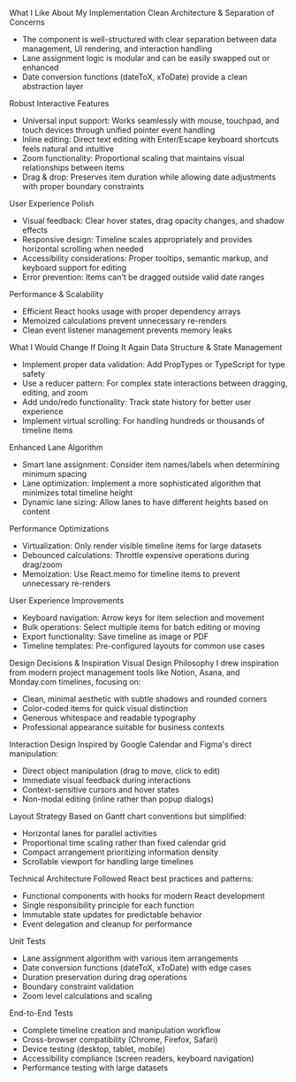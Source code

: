 What I Like About My Implementation
Clean Architecture & Separation of Concerns

- The component is well-structured with clear separation between data management, UI rendering, and interaction handling
- Lane assignment logic is modular and can be easily swapped out or enhanced
- Date conversion functions (dateToX, xToDate) provide a clean abstraction layer

Robust Interactive Features

- Universal input support: Works seamlessly with mouse, touchpad, and touch devices through unified pointer event handling
- Inline editing: Direct text editing with Enter/Escape keyboard shortcuts feels natural and intuitive
- Zoom functionality: Proportional scaling that maintains visual relationships between items
- Drag & drop: Preserves item duration while allowing date adjustments with proper boundary constraints

User Experience Polish

- Visual feedback: Clear hover states, drag opacity changes, and shadow effects
- Responsive design: Timeline scales appropriately and provides horizontal scrolling when needed
- Accessibility considerations: Proper tooltips, semantic markup, and keyboard support for editing
- Error prevention: Items can't be dragged outside valid date ranges

Performance & Scalability

- Efficient React hooks usage with proper dependency arrays
- Memoized calculations prevent unnecessary re-renders
- Clean event listener management prevents memory leaks

What I Would Change If Doing It Again
Data Structure & State Management

- Implement proper data validation: Add PropTypes or TypeScript for type safety
- Use a reducer pattern: For complex state interactions between dragging, editing, and zoom
- Add undo/redo functionality: Track state history for better user experience
- Implement virtual scrolling: For handling hundreds or thousands of timeline items

Enhanced Lane Algorithm

- Smart lane assignment: Consider item names/labels when determining minimum spacing
- Lane optimization: Implement a more sophisticated algorithm that minimizes total timeline height
- Dynamic lane sizing: Allow lanes to have different heights based on content

Performance Optimizations

- Virtualization: Only render visible timeline items for large datasets
- Debounced calculations: Throttle expensive operations during drag/zoom
- Memoization: Use React.memo for timeline items to prevent unnecessary re-renders

User Experience Improvements

- Keyboard navigation: Arrow keys for item selection and movement
- Bulk operations: Select multiple items for batch editing or moving
- Export functionality: Save timeline as image or PDF
- Timeline templates: Pre-configured layouts for common use cases

Design Decisions & Inspiration
Visual Design Philosophy
I drew inspiration from modern project management tools like Notion, Asana, and Monday.com timelines, focusing on:

- Clean, minimal aesthetic with subtle shadows and rounded corners
- Color-coded items for quick visual distinction
- Generous whitespace and readable typography
- Professional appearance suitable for business contexts

Interaction Design
Inspired by Google Calendar and Figma's direct manipulation:

- Direct object manipulation (drag to move, click to edit)
- Immediate visual feedback during interactions
- Context-sensitive cursors and hover states
- Non-modal editing (inline rather than popup dialogs)

Layout Strategy
Based on Gantt chart conventions but simplified:

- Horizontal lanes for parallel activities
- Proportional time scaling rather than fixed calendar grid
- Compact arrangement prioritizing information density
- Scrollable viewport for handling large timelines

Technical Architecture
Followed React best practices and patterns:

- Functional components with hooks for modern React development
- Single responsibility principle for each function
- Immutable state updates for predictable behavior
- Event delegation and cleanup for performance

Unit Tests

- Lane assignment algorithm with various item arrangements
- Date conversion functions (dateToX, xToDate) with edge cases
- Duration preservation during drag operations
- Boundary constraint validation
- Zoom level calculations and scaling

End-to-End Tests

- Complete timeline creation and manipulation workflow
- Cross-browser compatibility (Chrome, Firefox, Safari)
- Device testing (desktop, tablet, mobile)
- Accessibility compliance (screen readers, keyboard navigation)
- Performance testing with large datasets
